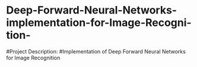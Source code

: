 # Deep-Forward-Neural-Networks-implementation-for-Image-Recogni-tion-
#Project Description:
#Implementation of Deep Forward Neural Networks for Image Recognition
